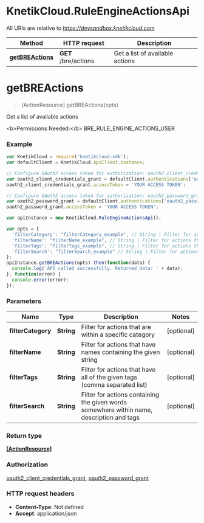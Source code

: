 # KnetikCloud.RuleEngineActionsApi

All URIs are relative to *https://devsandbox.knetikcloud.com*

Method | HTTP request | Description
------------- | ------------- | -------------
[**getBREActions**](RuleEngineActionsApi.md#getBREActions) | **GET** /bre/actions | Get a list of available actions


<a name="getBREActions"></a>
# **getBREActions**
> [ActionResource] getBREActions(opts)

Get a list of available actions

&lt;b&gt;Permissions Needed:&lt;/b&gt; BRE_RULE_ENGINE_ACTIONS_USER

### Example
```javascript
var KnetikCloud = require('knetikcloud-sdk');
var defaultClient = KnetikCloud.ApiClient.instance;

// Configure OAuth2 access token for authorization: oauth2_client_credentials_grant
var oauth2_client_credentials_grant = defaultClient.authentications['oauth2_client_credentials_grant'];
oauth2_client_credentials_grant.accessToken = 'YOUR ACCESS TOKEN';

// Configure OAuth2 access token for authorization: oauth2_password_grant
var oauth2_password_grant = defaultClient.authentications['oauth2_password_grant'];
oauth2_password_grant.accessToken = 'YOUR ACCESS TOKEN';

var apiInstance = new KnetikCloud.RuleEngineActionsApi();

var opts = { 
  'filterCategory': "filterCategory_example", // String | Filter for actions that are within a specific category
  'filterName': "filterName_example", // String | Filter for actions that have names containing the given string
  'filterTags': "filterTags_example", // String | Filter for actions that have all of the given tags (comma separated list)
  'filterSearch': "filterSearch_example" // String | Filter for actions containing the given words somewhere within name, description and tags
};
apiInstance.getBREActions(opts).then(function(data) {
  console.log('API called successfully. Returned data: ' + data);
}, function(error) {
  console.error(error);
});

```

### Parameters

Name | Type | Description  | Notes
------------- | ------------- | ------------- | -------------
 **filterCategory** | **String**| Filter for actions that are within a specific category | [optional] 
 **filterName** | **String**| Filter for actions that have names containing the given string | [optional] 
 **filterTags** | **String**| Filter for actions that have all of the given tags (comma separated list) | [optional] 
 **filterSearch** | **String**| Filter for actions containing the given words somewhere within name, description and tags | [optional] 

### Return type

[**[ActionResource]**](ActionResource.md)

### Authorization

[oauth2_client_credentials_grant](../README.md#oauth2_client_credentials_grant), [oauth2_password_grant](../README.md#oauth2_password_grant)

### HTTP request headers

 - **Content-Type**: Not defined
 - **Accept**: application/json


